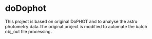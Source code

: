 # doDophot
This project is based on original DoPHOT and to analyse the astro photometry data.The original project is modified to automate the batch obj_out file processing.
